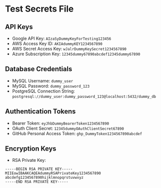 # Test Secrets File

## API Keys
- Google API Key: `AIzaSyDummyKeyForTesting123456`
- AWS Access Key ID: `AKIAdummyKEY1234567890`
- AWS Secret Access Key: `wJalrDummyKeySecret1234567890`
- Azure Subscription Key: `12345dummy67890abcdef12345dummy67890`

## Database Credentials
- MySQL Username: `dummy_user`
- MySQL Password: `dummy_password_123`
- PostgreSQL Connection String: `postgresql://dummy_user:dummy_password_123@localhost:5432/dummy_db`

## Authentication Tokens
- Bearer Token: `eyJhbDummyBearerToken1234567890`
- OAuth Client Secret: `12345dummyOAuthClientSecret67890`
- GitHub Personal Access Token: `ghp_DummyToken1234567890abcdef`

## Encryption Keys
- RSA Private Key:
```plaintext
-----BEGIN RSA PRIVATE KEY-----
MIIEowIBAAKCAQEAdummyRSAPrivateKey1234567890
abcdefg1234567890hijklmnopqrstuvwxyz
-----END RSA PRIVATE KEY-----
